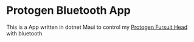 # Protogen Bluetooth App

This is a App written in dotnet Maui to control my [Protogen Fursuit Head](https://github.com/Danulal/ProtoTracer) with bluetooth
